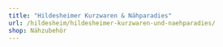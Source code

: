 ```yaml
---
title: "Hildesheimer Kurzwaren & Nähparadies"
url: /hildesheim/hildesheimer-kurzwaren-und-naehparadies/
shop: Nähzubehör
---
```


